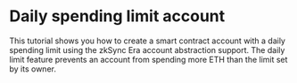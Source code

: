# Daily spending limit account

This tutorial shows you how to create a smart contract account with a daily spending limit using the zkSync Era account abstraction support.  The daily limit feature prevents an account from spending more ETH than the limit set by its owner. 

